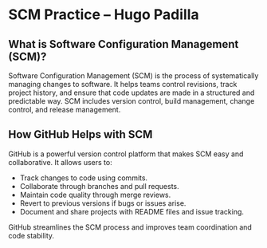 # SCM Practice – Hugo Padilla

## What is Software Configuration Management (SCM)?

Software Configuration Management (SCM) is the process of systematically managing changes to software. It helps teams control revisions, track project history, and ensure that code updates are made in a structured and predictable way. SCM includes version control, build management, change control, and release management.

## How GitHub Helps with SCM

GitHub is a powerful version control platform that makes SCM easy and collaborative. It allows users to:

- Track changes to code using commits.
- Collaborate through branches and pull requests.
- Maintain code quality through merge reviews.
- Revert to previous versions if bugs or issues arise.
- Document and share projects with README files and issue tracking.

GitHub streamlines the SCM process and improves team coordination and code stability.
